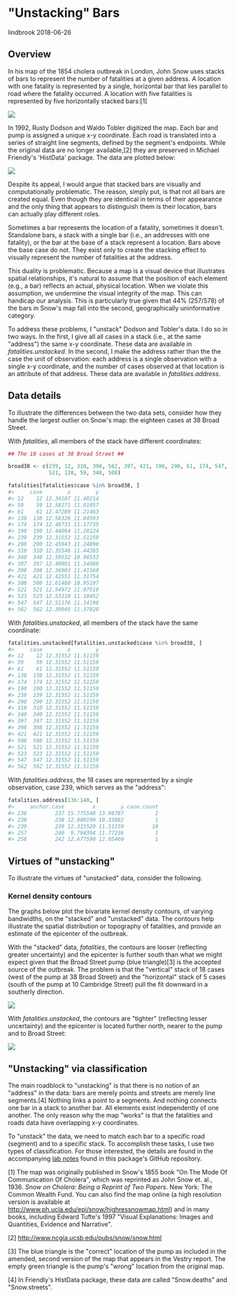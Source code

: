 "Unstacking" Bars
================
lindbrook
2018-06-26

Overview
--------

In his map of the 1854 cholera outbreak in London, John Snow uses stacks of bars to represent the number of fatalities at a given address. A location with one fatality is represented by a single, horizontal bar that lies parallel to road where the fatality occurred. A location with five fatalities is represented by five horizontally stacked bars:[1]

![](msu-snows-mapB.jpg)

In 1992, Rusty Dodson and Waldo Tobler digitized the map. Each bar and pump is assigned a unique x-y coordinate. Each road is translated into a series of straight line segments, defined by the segment's endpoints. While the original data are no longer available,[2] they are preserved in Michael Friendly's 'HistData' package. The data are plotted below:

<img src="unstacking.bars_files/figure-markdown_github/unnamed-chunk-2-1.png" style="display: block; margin: auto;" />

Despite its appeal, I would argue that stacked bars are visually and computationally problematic. The reason, simply put, is that not all bars are created equal. Even though they are identical in terms of their appearance and the only thing that appears to distinguish them is their location, bars can actually play different roles.

Sometimes a bar represents the location of a fatality, sometimes it doesn't. Standalone bars, a stack with a single bar (i.e., an addresses with one fatality), or the bar at the base of a stack represent a location. Bars above the base case do not. They exist only to create the stacking effect to visually represent the number of fatalities at the address.

This duality is problematic. Because a map is a visual device that illustrates spatial relationships, it's natural to assume that the position of each element (e.g., a bar) reflects an actual, physical location. When we violate this assumption, we undermine the visual integrity of the map. This can handicap our analysis. This is particularly true given that 44% (257/578) of the bars in Snow's map fall into the second, geographically uninformative category.

To address these problems, I "unstack" Dodson and Tobler's data. I do so in two ways. In the first, I give all all cases in a stack (i.e., at the same "address") the same x-y coordinate. These data are available in *fatalities.unstacked*. In the second, I make the address rather than the the case the unit of observation: each address is a single observation with a single x-y coordinate, and the number of cases observed at that location is an attribute of that address. These data are available in *fatalities.address*.

Data details
------------

To illustrate the differences between the two data sets, consider how they handle the largest outlier on Snow's map: the eighteen cases at 38 Broad Street.

With *fatalities*, all members of the stack have different coordinates:

``` r
## The 18 cases at 38 Broad Street ##

broad38 <- c(239, 12, 310, 398, 562, 397, 421, 190, 290, 61, 174, 547, 523,
             521, 138, 59, 340, 508)

fatalities[fatalities$case %in% broad38, ]
#>     case        x        y
#> 12    12 12.34107 11.48214
#> 59    59 12.58271 11.01057
#> 61    61 12.47289 11.21463
#> 138  138 12.56326 11.04593
#> 174  174 12.48731 11.17735
#> 190  190 12.44094 11.28124
#> 239  239 12.31552 11.51159
#> 290  290 12.45943 11.24890
#> 310  310 12.35546 11.44285
#> 340  340 12.59532 10.98533
#> 397  397 12.40901 11.34986
#> 398  398 12.36903 11.41560
#> 421  421 12.42551 11.31754
#> 508  508 12.61480 10.95197
#> 521  521 12.54972 11.07519
#> 523  523 12.53218 11.10452
#> 547  547 12.51176 11.14190
#> 562  562 12.39045 11.37820
```

With *fatalities.unstacked*, all members of the stack have the same coordinate:

``` r
fatalities.unstacked[fatalities.unstacked$case %in% broad38, ]
#>     case        x        y
#> 12    12 12.31552 11.51159
#> 59    59 12.31552 11.51159
#> 61    61 12.31552 11.51159
#> 138  138 12.31552 11.51159
#> 174  174 12.31552 11.51159
#> 190  190 12.31552 11.51159
#> 239  239 12.31552 11.51159
#> 290  290 12.31552 11.51159
#> 310  310 12.31552 11.51159
#> 340  340 12.31552 11.51159
#> 397  397 12.31552 11.51159
#> 398  398 12.31552 11.51159
#> 421  421 12.31552 11.51159
#> 508  508 12.31552 11.51159
#> 521  521 12.31552 11.51159
#> 523  523 12.31552 11.51159
#> 547  547 12.31552 11.51159
#> 562  562 12.31552 11.51159
```

With *fatalities.address*, the 18 cases are represented by a single observation, case 239, which serves as the "address":

``` r
fatalities.address[136:140, ]
#>     anchor.case         x        y case.count
#> 236         237 15.775540 13.98787          2
#> 238         238 12.900190 10.33882          1
#> 239         239 12.315520 11.51159         18
#> 257         240  9.794394 11.77236          1
#> 258         242 12.677590 12.05460          1
```

Virtues of "unstacking"
-----------------------

To illustrate the virtues of "unstacked" data, consider the following.

### Kernel density contours

The graphs below plot the bivariate kernel density contours, of varying bandwidths, on the "stacked" and "unstacked" data. The contours help illustrate the spatial distribution or topography of fatalities, and provide an estimate of the epicenter of the outbreak.

With the "stacked" data, *fatalities*, the contours are looser (reflecting greater uncertainty) and the epicenter is further south than what we might expect given that the Broad Street pump (blue triangle)[3] is the accepted source of the outbreak. The problem is that the "vertical" stack of 18 cases (west of the pump at 38 Broad Street) and the "horizontal" stack of 5 cases (south of the pump at 10 Cambridge Street) pull the fit downward in a southerly direction.

<img src="unstacking.bars_files/figure-markdown_github/unnamed-chunk-6-1.png" style="display: block; margin: auto;" />

With *fatalities.unstacked*, the contours are "tighter" (reflecting lesser uncertainty) and the epicenter is located further north, nearer to the pump and to Broad Street:

<img src="unstacking.bars_files/figure-markdown_github/unnamed-chunk-7-1.png" style="display: block; margin: auto;" />

"Unstacking" via classification
-------------------------------

The main roadblock to "unstacking" is that there is no notion of an "address" in the data: bars are merely points and streets are merely line segments.[4] Nothing links a point to a segments. And nothing connects one bar in a stack to another bar. All elements exist independently of one another. The only reason why the map "works" is that the fatalities and roads data have overlapping x-y coordinates.

To "unstack" the data, we need to match each bar to a specific road (segment) and to a specific stack. To accomplish these tasks, I use two types of classification. For those interested, the details are found in the accompanying [lab notes](https://github.com/lindbrook/cholera/blob/master/docs/unstacking.bars.notes.md) found in this package's GitHub repository.

[1] The map was originally published in Snow's 1855 book "On The Mode Of Communication Of Cholera", which was reprinted as John Snow et. al., 1936. *Snow on Cholera: Being a Reprint of Two Papers*. New York: The Common Wealth Fund. You can also find the map online (a high resolution version is available at <http://www.ph.ucla.edu/epi/snow/highressnowmap.html>) and in many books, including Edward Tufte's 1997 "Visual Explanations: Images and Quantities, Evidence and Narrative".

[2] <http://www.ncgia.ucsb.edu/pubs/snow/snow.html>

[3] The blue triangle is the "correct" location of the pump as included in the amended, second version of the map that appears in the Vestry report. The empty green triangle is the pump's "wrong" location from the original map.

[4] In Friendly's HistData package, these data are called "Snow.deaths" and "Snow.streets".
